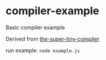# compiler-example

Basic compiler example

Derived from [the-super-tiny-compiler](https://github.com/jamiebuilds/the-super-tiny-compiler/blob/master/the-super-tiny-compiler.js)

run example: `node example.js`
